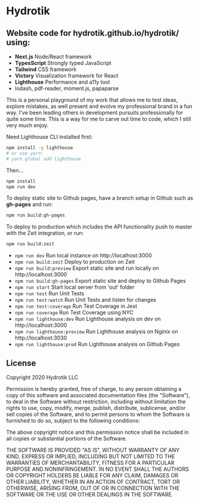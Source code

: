 # Hydrotik

## Website code for **hydrotik.github.io/hydrotik/** using:

- **Next.js** Node/React framework
- **TypesScript** Strongly typed JavaScript
- **Tailwind** CSS framework
- **Victory** Visualization framework for React
- **Lighthouse** Performance and a11y tool
- lodash, pdf-reader, moment.js, papaparse

This is a personal playground of my work that allows me to test ideas, explore mistakes, as well present and evolve my professional brand in a fun way. I've been leading others in development pursuits professionally for quite some time. This is a way for me to carve out time to code, which I still very much enjoy.

Need Lighthouse CLI installed first:
```bash
npm install -g lighthouse
# or use yarn:
# yarn global add lighthouse
```

Then...

```bash
npm install
npm run dev
```
To deploy static site to Github pages, have a branch setup in Github such as **gh-pages** and run:
```bash
npm run build:gh-pages
```
To deploy to production which includes the API functionality push to master with the Zeit integration, or run:
```bash
npm run build:zeit
```

- ```npm run dev``` Run local instance on http://localhost:3000
- ```npm run build:zeit``` Deploy to production on Zeit
- ```npm run build:preview``` Export static site and run locally on http://localhost:3000
- ```npm run build:gh-pages``` Export static site and deploy to Github Pages
- ```npm run start``` Start local server from 'out' folder
- ```npm run test``` Run Unit Tests
- ```npm run test:watch``` Run Unit Tests and listen for changes
- ```npm run test:coverage``` Run Test Coverage in Jest
- ```npm run coverage``` Run Test Coverage using NYC
- ```npm run lighthouse:dev``` Run Lighthouse analysis on dev on http://localhost:3000
- ```npm run lighthouse:preview``` Run Lighthouse analysis on Nginix on http://localhost:3030
- ```npm run lighthouse:prod``` Run Lighthouse analysis on Github Pages
 

## License

Copyright 2020 Hydrotik LLC

Permission is hereby granted, free of charge, to any person obtaining a copy of this software and associated documentation files (the "Software"), to deal in the Software without restriction, including without limitation the rights to use, copy, modify, merge, publish, distribute, sublicense, and/or sell copies of the Software, and to permit persons to whom the Software is furnished to do so, subject to the following conditions:

The above copyright notice and this permission notice shall be included in all copies or substantial portions of the Software.

THE SOFTWARE IS PROVIDED "AS IS", WITHOUT WARRANTY OF ANY KIND, EXPRESS OR IMPLIED, INCLUDING BUT NOT LIMITED TO THE WARRANTIES OF MERCHANTABILITY, FITNESS FOR A PARTICULAR PURPOSE AND NONINFRINGEMENT. IN NO EVENT SHALL THE AUTHORS OR COPYRIGHT HOLDERS BE LIABLE FOR ANY CLAIM, DAMAGES OR OTHER LIABILITY, WHETHER IN AN ACTION OF CONTRACT, TORT OR OTHERWISE, ARISING FROM, OUT OF OR IN CONNECTION WITH THE SOFTWARE OR THE USE OR OTHER DEALINGS IN THE SOFTWARE.